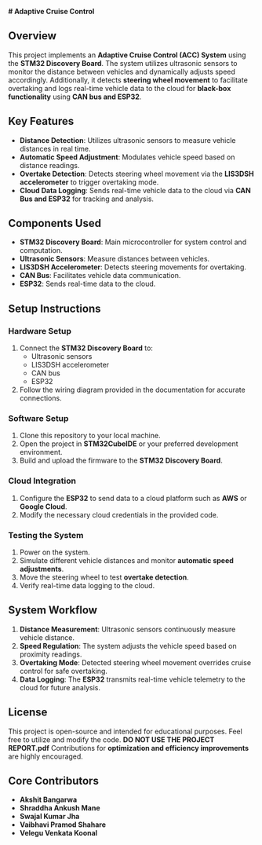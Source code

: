 **# Adaptive Cruise Control**

## **Overview**
This project implements an **Adaptive Cruise Control (ACC) System** using the **STM32 Discovery Board**. The system utilizes ultrasonic sensors to monitor the distance between vehicles and dynamically adjusts speed accordingly. Additionally, it detects **steering wheel movement** to facilitate overtaking and logs real-time vehicle data to the cloud for **black-box functionality** using **CAN bus and ESP32**.

## **Key Features**
- **Distance Detection**: Utilizes ultrasonic sensors to measure vehicle distances in real time.
- **Automatic Speed Adjustment**: Modulates vehicle speed based on distance readings.
- **Overtake Detection**: Detects steering wheel movement via the **LIS3DSH accelerometer** to trigger overtaking mode.
- **Cloud Data Logging**: Sends real-time vehicle data to the cloud via **CAN Bus and ESP32** for tracking and analysis.

## **Components Used**
- **STM32 Discovery Board**: Main microcontroller for system control and computation.
- **Ultrasonic Sensors**: Measure distances between vehicles.
- **LIS3DSH Accelerometer**: Detects steering movements for overtaking.
- **CAN Bus**: Facilitates vehicle data communication.
- **ESP32**: Sends real-time data to the cloud.

## **Setup Instructions**
### **Hardware Setup**
1. Connect the **STM32 Discovery Board** to:
   - Ultrasonic sensors
   - LIS3DSH accelerometer
   - CAN bus
   - ESP32
2. Follow the wiring diagram provided in the documentation for accurate connections.

### **Software Setup**
1. Clone this repository to your local machine.
2. Open the project in **STM32CubeIDE** or your preferred development environment.
3. Build and upload the firmware to the **STM32 Discovery Board**.

### **Cloud Integration**
1. Configure the **ESP32** to send data to a cloud platform such as **AWS** or **Google Cloud**.
2. Modify the necessary cloud credentials in the provided code.

### **Testing the System**
1. Power on the system.
2. Simulate different vehicle distances and monitor **automatic speed adjustments**.
3. Move the steering wheel to test **overtake detection**.
4. Verify real-time data logging to the cloud.

## **System Workflow**
1. **Distance Measurement**: Ultrasonic sensors continuously measure vehicle distance.
2. **Speed Regulation**: The system adjusts the vehicle speed based on proximity readings.
3. **Overtaking Mode**: Detected steering wheel movement overrides cruise control for safe overtaking.
4. **Data Logging**: The **ESP32** transmits real-time vehicle telemetry to the cloud for future analysis.

## **License**
This project is open-source and intended for educational purposes. Feel free to utilize and modify the code. **DO NOT USE THE PROJECT REPORT.pdf** Contributions for **optimization and efficiency improvements** are highly encouraged.

## **Core Contributors**
- **Akshit Bangarwa**
- **Shraddha Ankush Mane**
- **Swajal Kumar Jha**
- **Vaibhavi Pramod Shahare**
- **Velegu Venkata Koonal**

